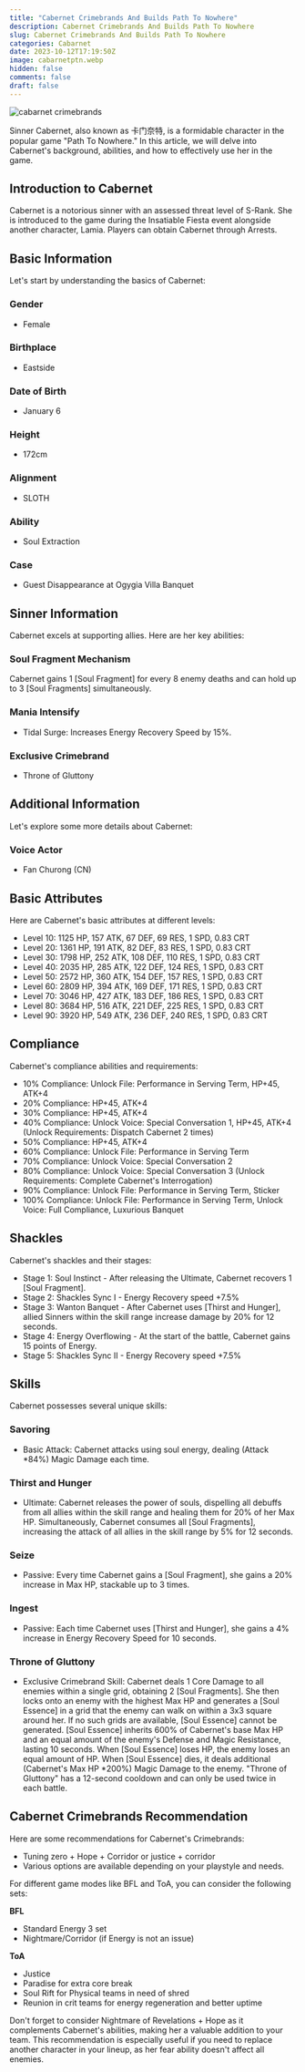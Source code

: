 ```yaml
---
title: "Cabernet Crimebrands And Builds Path To Nowhere"
description: Cabernet Crimebrands And Builds Path To Nowhere
slug: Cabernet Crimebrands And Builds Path To Nowhere
categories: Cabarnet
date: 2023-10-12T17:19:50Z
image: cabarnetptn.webp
hidden: false
comments: false
draft: false
---
```


![cabarnet crimebrands](cabarnetptn.webp)

Sinner Cabernet, also known as 卡门奈特, is a formidable character in the popular game "Path To Nowhere." In this article, we will delve into Cabernet's background, abilities, and how to effectively use her in the game.

## Introduction to Cabernet

Cabernet is a notorious sinner with an assessed threat level of S-Rank. She is introduced to the game during the Insatiable Fiesta event alongside another character, Lamia. Players can obtain Cabernet through Arrests.

## Basic Information

Let's start by understanding the basics of Cabernet:

### Gender
- Female

### Birthplace
- Eastside

### Date of Birth
- January 6

### Height
- 172cm

### Alignment
- SLOTH

### Ability
- Soul Extraction

### Case
- Guest Disappearance at Ogygia Villa Banquet

## Sinner Information

Cabernet excels at supporting allies. Here are her key abilities:

### Soul Fragment Mechanism
Cabernet gains 1 [Soul Fragment] for every 8 enemy deaths and can hold up to 3 [Soul Fragments] simultaneously.

### Mania Intensify
- Tidal Surge: Increases Energy Recovery Speed by 15%.

### Exclusive Crimebrand
- Throne of Gluttony

## Additional Information

Let's explore some more details about Cabernet:

### Voice Actor
- Fan Churong (CN)

## Basic Attributes

Here are Cabernet's basic attributes at different levels:

- Level 10: 1125 HP, 157 ATK, 67 DEF, 69 RES, 1 SPD, 0.83 CRT
- Level 20: 1361 HP, 191 ATK, 82 DEF, 83 RES, 1 SPD, 0.83 CRT
- Level 30: 1798 HP, 252 ATK, 108 DEF, 110 RES, 1 SPD, 0.83 CRT
- Level 40: 2035 HP, 285 ATK, 122 DEF, 124 RES, 1 SPD, 0.83 CRT
- Level 50: 2572 HP, 360 ATK, 154 DEF, 157 RES, 1 SPD, 0.83 CRT
- Level 60: 2809 HP, 394 ATK, 169 DEF, 171 RES, 1 SPD, 0.83 CRT
- Level 70: 3046 HP, 427 ATK, 183 DEF, 186 RES, 1 SPD, 0.83 CRT
- Level 80: 3684 HP, 516 ATK, 221 DEF, 225 RES, 1 SPD, 0.83 CRT
- Level 90: 3920 HP, 549 ATK, 236 DEF, 240 RES, 1 SPD, 0.83 CRT

## Compliance

Cabernet's compliance abilities and requirements:

- 10% Compliance: Unlock File: Performance in Serving Term, HP+45, ATK+4
- 20% Compliance: HP+45, ATK+4
- 30% Compliance: HP+45, ATK+4
- 40% Compliance: Unlock Voice: Special Conversation 1, HP+45, ATK+4 (Unlock Requirements: Dispatch Cabernet 2 times)
- 50% Compliance: HP+45, ATK+4
- 60% Compliance: Unlock File: Performance in Serving Term
- 70% Compliance: Unlock Voice: Special Conversation 2
- 80% Compliance: Unlock Voice: Special Conversation 3 (Unlock Requirements: Complete Cabernet's Interrogation)
- 90% Compliance: Unlock File: Performance in Serving Term, Sticker
- 100% Compliance: Unlock File: Performance in Serving Term, Unlock Voice: Full Compliance, Luxurious Banquet

## Shackles

Cabernet's shackles and their stages:

- Stage 1: Soul Instinct - After releasing the Ultimate, Cabernet recovers 1 [Soul Fragment].
- Stage 2: Shackles Sync I - Energy Recovery speed +7.5%
- Stage 3: Wanton Banquet - After Cabernet uses [Thirst and Hunger], allied Sinners within the skill range increase damage by 20% for 12 seconds.
- Stage 4: Energy Overflowing - At the start of the battle, Cabernet gains 15 points of Energy.
- Stage 5: Shackles Sync II - Energy Recovery speed +7.5%

## Skills

Cabernet possesses several unique skills:

### Savoring
- Basic Attack: Cabernet attacks using soul energy, dealing (Attack *84%) Magic Damage each time.

### Thirst and Hunger
- Ultimate: Cabernet releases the power of souls, dispelling all debuffs from all allies within the skill range and healing them for 20% of her Max HP. Simultaneously, Cabernet consumes all [Soul Fragments], increasing the attack of all allies in the skill range by 5% for 12 seconds.

### Seize
- Passive: Every time Cabernet gains a [Soul Fragment], she gains a 20% increase in Max HP, stackable up to 3 times.

### Ingest
- Passive: Each time Cabernet uses [Thirst and Hunger], she gains a 4% increase in Energy Recovery Speed for 10 seconds.

### Throne of Gluttony
- Exclusive Crimebrand Skill: Cabernet deals 1 Core Damage to all enemies within a single grid, obtaining 2 [Soul Fragments]. She then locks onto an enemy with the highest Max HP and generates a [Soul Essence] in a grid that the enemy can walk on within a 3x3 square around her. If no such grids are available, [Soul Essence] cannot be generated. [Soul Essence] inherits 600% of Cabernet's base Max HP and an equal amount of the enemy's Defense and Magic Resistance, lasting 10 seconds. When [Soul Essence] loses HP, the enemy loses an equal amount of HP. When [Soul Essence] dies, it deals additional (Cabernet's Max HP *200%) Magic Damage to the enemy. "Throne of Gluttony" has a 12-second cooldown and can only be used twice in each battle.

## Cabernet Crimebrands Recommendation

Here are some recommendations for Cabernet's Crimebrands:

- Tuning zero + Hope + Corridor or justice + corridor
- Various options are available depending on your playstyle and needs.

For different game modes like BFL and ToA, you can consider the following sets:

**BFL**
- Standard Energy 3 set
- Nightmare/Corridor (if Energy is not an issue)

**ToA**
- Justice
- Paradise for extra core break
- Soul Rift for Physical teams in need of shred
- Reunion in crit teams for energy regeneration and better uptime

Don't forget to consider Nightmare of Revelations + Hope as it complements Cabernet's abilities, making her a valuable addition to your team. This recommendation is especially useful if you need to replace another character in your lineup, as her fear ability doesn't affect all enemies.